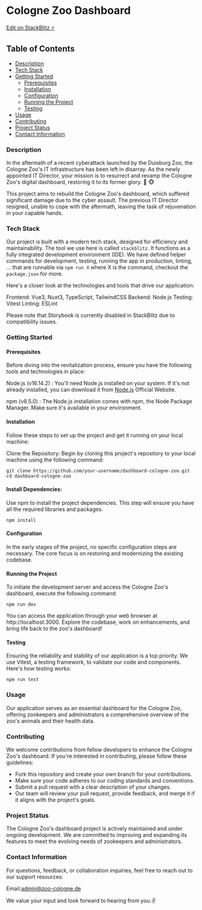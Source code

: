 # Cologne Zoo Dashboard

[Edit on StackBlitz ⚡️](https://stackblitz.com/edit/dashboard-zoo-cologne-challenge-rajnqp)

## Table of Contents

- [Description](#Description)
- [Tech Stack](#Tech-Stack)
- [Getting Started](#Getting-Started)
  - [Prerequisites](#Prerequisites)
  - [Installation](#Installation)
  - [Configuration](#Configuration)
  - [Running the Project](#Running-the-Project)
  - [Testing](#Testing)
- [Usage](#Usage)
- [Contributing](#Contributing)
- [Project Status](#Project-Status)
- [Contact Information](#Contact-Information)

### Description

In the aftermath of a recent cyberattack launched by the Duisburg Zoo, the Cologne Zoo's IT infrastructure has been left in disarray. As the newly appointed IT Director, your mission is to resurrect and revamp the Cologne Zoo's digital dashboard, restoring it to its former glory. 🐻 🐵

This project aims to rebuild the Cologne Zoo's dashboard, which suffered significant damage due to the cyber assault. The previous IT Director resigned, unable to cope with the aftermath, leaving the task of rejuvenation in your capable hands.

### Tech Stack

Our project is built with a modern tech stack, designed for efficiency and maintainability. The tool we use here is called `stackblitz`. It functions as a fully integrated development environment (IDE). We have defined helper commands for development, testing, running the app in production, linting, ... that are runnable via `npm run X` where X is the command, checkout the `package.json` for more.

Here's a closer look at the technologies and tools that drive our application:

Frontend: Vue3, Nuxt3, TypeScript, TailwindCSS
Backend: Node.js
Testing: Vitest
Linting: ESLint

Please note that Storybook is currently disabled in StackBlitz due to compatibility issues.

### Getting Started

#### Prerequisites

Before diving into the revitalization process, ensure you have the following tools and technologies in place:

Node.js (v16.14.2) : You'll need Node.js installed on your system. If it's not already installed, you can download it from [Node.js](https://nodejs.org/en) Official Website.

npm (v8.5.0) : The Node.js installation comes with npm, the Node Package Manager. Make sure it's available in your environment.

#### Installation

Follow these steps to set up the project and get it running on your local machine:

Clone the Repository: Begin by cloning this project's repository to your local machine using the following command:

```
git clone https://github.com/your-username/dashboard-cologne-zoo.git
cd dashboard-cologne-zoo
```

#### Install Dependencies:

Use npm to install the project dependencies. This step will ensure you have all the required libraries and packages.

```
npm install
```

#### Configuration

In the early stages of the project, no specific configuration steps are necessary. The core focus is on restoring and modernizing the existing codebase.

#### Running the Project

To initiate the development server and access the Cologne Zoo's dashboard, execute the following command:

```
npm run dev
```

You can access the application through your web browser at http://localhost:3000. Explore the codebase, work on enhancements, and bring life back to the zoo's dashboard!

#### Testing

Ensuring the reliability and stability of our application is a top priority. We use Vitest, a testing framework, to validate our code and components. Here's how testing works:

```
npm run test
```

### Usage

Our application serves as an essential dashboard for the Cologne Zoo, offering zookeepers and administrators a comprehensive overview of the zoo's animals and their health data.

### Contributing

We welcome contributions from fellow developers to enhance the Cologne Zoo's dashboard. If you're interested in contributing, please follow these guidelines:

- Fork this repository and create your own branch for your contributions.
- Make sure your code adheres to our coding standards and conventions.
- Submit a pull request with a clear description of your changes.
- Our team will review your pull request, provide feedback, and merge it if it aligns with the project's goals.

### Project Status

The Cologne Zoo's dashboard project is actively maintained and under ongoing development. We are committed to improving and expanding its features to meet the evolving needs of zookeepers and administrators.

### Contact Information

For questions, feedback, or collaboration inquiries, feel free to reach out to our support resources:

Email:[admin@zoo-cologne.de](admin@zoo-cologne.de)

We value your input and look forward to hearing from you.✌️
